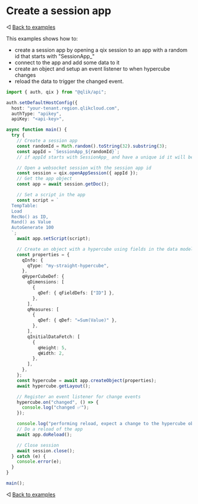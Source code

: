 # Create a session app

◁ [Back to examples](../examples.md)

This examples shows how to:

- create a session app by opening a qix session to an app with a random id that starts with "SessionApp\_"
- connect to the app and add some data to it
- create an object and setup an event listener to when hypercube changes
- reload the data to trigger the changed event.

```ts
import { auth, qix } from "@qlik/api";

auth.setDefaultHostConfig({
  host: "your-tenant.region.qlikcloud.com",
  authType: "apikey",
  apiKey: "<api-key>",

async function main() {
  try {
    // Create a session app
    const randomId = Math.random().toString(32).substring(3);
    const appId = `SessionApp_${randomId}`;
    // if appId starts with SessionApp_ and have a unique id it will become a session app.

    // Open a websocket session with the session app id
    const session = qix.openAppSession({ appId });
    // Get the app object
    const app = await session.getDoc();

    // Set a script in the app
    const script = `
  TempTable:
  Load
  RecNo() as ID,
  Rand() as Value
  AutoGenerate 100
  `;
    await app.setScript(script);

    // Create an object with a hypercube using fields in the data model
    const properties = {
      qInfo: {
        qType: "my-straight-hypercube",
      },
      qHyperCubeDef: {
        qDimensions: [
          {
            qDef: { qFieldDefs: ["ID"] },
          },
        ],
        qMeasures: [
          {
            qDef: { qDef: "=Sum(Value)" },
          },
        ],
        qInitialDataFetch: [
          {
            qHeight: 5,
            qWidth: 2,
          },
        ],
      },
    };
    const hypercube = await app.createObject(properties);
    await hypercube.getLayout();

    // Register an event listener for change events
    hypercube.on("changed", () => {
      console.log("changed ✅");
    });

    console.log("performing reload, expect a change to the hypercube object to happen");
    // Do a reload of the app
    await app.doReload();

    // Close session
    await session.close();
  } catch (e) {
    console.error(e);
  }
}

main();
```

◁ [Back to examples](../examples.md)
